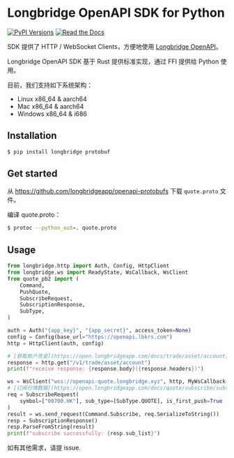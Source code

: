 # Longbridge OpenAPI SDK for Python

[![PyPI Versions](https://img.shields.io/pypi/pyversions/longbridge.svg)](https://pypi.org/project/longbridge)
[![Read the Docs](https://readthedocs.org/projects/longbridge/badge/?version=latest)](https://longbridge.readthedocs.io/en/latest)

SDK 提供了 HTTP / WebSocket Clients，方便地使用 [Longbridge OpenAPI](https://open.longbridgeapp.com)。

Longbridge OpenAPI SDK 基于 Rust 提供标准实现，通过 FFI 提供给 Python 使用。

目前，我们支持如下系统架构：

-  Linux x86_64 & aarch64
-  Mac x86_64 & aarch64
-  Windows x86_64 & i686

## Installation

```bash
$ pip install longbridge protobuf
```

## Get started

从 https://github.com/longbridgeapp/openapi-protobufs 下载 `quote.proto` 文件。

编译 quote.proto：

```bash
$ protoc --python_out=. quote.proto
```

## Usage

```py
from longbridge.http import Auth, Config, HttpClient
from longbridge.ws import ReadyState, WsCallback, WsClient
from quote_pb2 import (
    Command,
    PushQuote,
    SubscribeRequest,
    SubscriptionResponse,
    SubType,
)

auth = Auth("{app_key}", "{app_secret}", access_token=None)
config = Config(base_url="https://openapi.lbkrs.com")
http = HttpClient(auth, config)

# [获取账户资金](https://open.longbridgeapp.com/docs/trade/asset/account)
response = http.get("/v1/trade/asset/account")
print(f"receive response: {response.body}({response.headers})")

ws = WsClient("wss://openapi-quote.longbridge.xyz", http, MyWsCallback())
# [订阅行情数据](https://open.longbridgeapp.com/docs/quote/subscribe/subscribe)
req = SubscribeRequest(
    symbol=["00700.HK"], sub_type=[SubType.QUOTE], is_first_push=True
)
result = ws.send_request(Command.Subscribe, req.SerializeToString())
resp = SubscriptionResponse()
resp.ParseFromString(result)
print(f"subscribe successfully: {resp.sub_list}")
```

如有其他需求，请提 issue.
